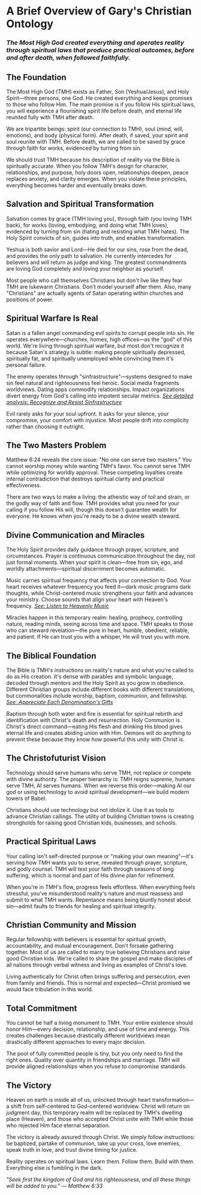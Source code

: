 # A Brief Overview of Gary's Christian Ontology

### *The Most High God created everything and operates reality through spiritual laws that produce practical outcomes, before and after death, when followed faithfully.*

## The Foundation

The Most High God (TMH) exists as Father, Son (Yeshua/Jesus), and Holy Spirit—three persons, one God. He created everything and keeps promises to those who follow Him. The main promise is if you follow His spiritual laws, you will experience a flourishing spirit life before death, and eternal life reunited fully with TMH after death.

We are tripartite beings: spirit (our connection to TMH), soul (mind, will, emotions), and body (physical form). After death, if saved, your spirit and soul reunite with TMH. Before death, we are called to be saved by grace through faith for works, evidenced by turning from sin.

We should trust TMH because his description of reality via the Bible is spiritually accurate. When you follow TMH's design for character, relationships, and purpose, holy doors open, relationships deepen, peace replaces anxiety, and clarity emerges. When you violate these principles, everything becomes harder and eventually breaks down.

## Salvation and Spiritual Transformation

Salvation comes by grace (TMH loving you), through faith (you loving TMH back), for works (loving, embodying, and doing what TMH loves), evidenced by turning from sin (hating and resisting what TMH hates). The Holy Spirit convicts of sin, guides into truth, and enables transformation.

Yeshua is both savior and Lord—He died for our sins, rose from the dead, and provides the only path to salvation. He currently intercedes for believers and will return as judge and king. The greatest commandments are loving God completely and loving your neighbor as yourself.

Most people who call themselves Christians but don't live like they fear TMH are lukewarm Christians. Don't model yourself after them. Also, many "Christians" are actually agents of Satan operating within churches and positions of power.

## Spiritual Warfare Is Real

Satan is a fallen angel commanding evil spirits to corrupt people into sin. He operates everywhere—churches, homes, high offices—as the "god" of this world. We're living through spiritual warfare, but most don't recognize it because Satan's strategy is subtle: making people spiritually depressed, spiritually fat, and spiritually unemployed while convincing them it's personal failure.

The enemy operates through "sinfrastructure"—systems designed to make sin feel natural and righteousness feel heroic. Social media fragments worldviews. Dating apps commodify relationships. Impact organizations divert energy from God's calling into impotent secular metrics. *[See detailed analysis: Recognize and Resist Sinfrastructure](principles/recognize-and-resist-sinfrastructure.md)*

Evil rarely asks for your soul upfront. It asks for your silence, your compromise, your comfort with injustice. Most people drift into complicity rather than choosing it outright.

## The Two Masters Problem

Matthew 6:24 reveals the core issue: "No one can serve two masters." You cannot worship money while wanting TMH's favor. You cannot serve TMH while optimizing for worldly approval. These competing loyalties create internal contradiction that destroys spiritual clarity and practical effectiveness.

There are two ways to make a living: the atheistic way of toil and strain, or the godly way of faith and flow. TMH provides what you need for your calling if you follow His will, though this doesn't guarantee wealth for everyone. He knows when you're ready to be a divine wealth steward.

## Divine Communication and Miracles

The Holy Spirit provides daily guidance through prayer, scripture, and circumstances. Prayer is continuous communication throughout the day, not just formal moments. When your spirit is clean—free from sin, ego, and worldly attachments—spiritual discernment becomes automatic.

Music carries spiritual frequency that affects your connection to God. Your heart receives whatever frequency you feed it—dark music programs dark thoughts, while Christ-centered music strengthens your faith and advances your ministry. Choose sounds that align your heart with Heaven's frequency. *[See: Listen to Heavenly Music](principles/listen-to-heavenly-music.md)*

Miracles happen in this temporary realm: healing, prophecy, controlling nature, reading minds, seeing across time and space. TMH speaks to those who can steward revelation—the pure in heart, humble, obedient, reliable, and patient. If He can trust you with a whisper, He will trust you with more.

## The Biblical Foundation

The Bible is TMH's instructions on reality's nature and what you're called to do as His creation. It's dense with parables and symbolic language, decoded through mentors and the Holy Spirit as you grow in obedience. Different Christian groups include different books with different translations, but commonalities include worship, baptism, communion, and fellowship. *[See: Appreciate Each Denomination's Gifts](principles/appreciate-each-denominations-gifts.md)*

Baptism through both water and fire is essential for spiritual rebirth and identification with Christ's death and resurrection. Holy Communion is Christ's direct command—eating His flesh and drinking His blood gives eternal life and creates abiding union with Him. Demons will do anything to prevent these because they know how powerful this unity with Christ is.

## The Christofuturist Vision

Technology should serve humans who serve TMH, not replace or compete with divine authority. The proper hierarchy is: TMH reigns supreme, humans serve TMH, AI serves humans. When we reverse this order—making AI our god or using technology to avoid spiritual development—we build modern towers of Babel.

Christians should use technology but not idolize it. Use it as tools to advance Christian callings. The utility of building Christian towns is creating strongholds for raising good Christian kids, businesses, and schools.

## Practical Spiritual Laws

Your calling isn't self-directed purpose or "making your own meaning"—it's serving how TMH wants you to serve, revealed through prayer, scripture, and godly counsel. TMH will test your faith through seasons of long suffering, which is normal and part of His divine plan for refinement.

When you're in TMH's flow, progress feels effortless. When everything feels stressful, you've misunderstood reality's nature and must reassess and submit to what TMH wants. Repentance means being bluntly honest about sin—admit faults to friends for healing and spiritual integrity.

## Christian Community and Mission

Regular fellowship with believers is essential for spiritual growth, accountability, and mutual encouragement. Don't forsake gathering together. Most of us are called to marry true believing Christians and raise good Christian kids. We're called to share the gospel and make disciples of all nations through verbal witness and living as examples of Christ's love.

Living authentically for Christ often brings suffering and persecution, even from family and friends. This is normal and expected—Christ promised we would face tribulation in this world.

## Total Commitment

You cannot be half a living monument to TMH. Your entire existence should honor Him—every decision, relationship, and use of time and energy. This creates challenges because drastically different worldviews mean drastically different approaches to every major decision.

The pool of fully committed people is tiny, but you only need to find the right ones. Quality over quantity in friendships and marriage. TMH will provide aligned relationships when you refuse to compromise standards.

## The Victory

Heaven on earth is inside all of us, unlocked through heart transformation—a shift from self-centered to God-centered worldview. Christ will return on judgment day, this temporary realm will be replaced by TMH's dwelling place (Heaven), and those who accepted Christ unite with TMH while those who rejected Him face eternal separation.

The victory is already assured through Christ. We simply follow instructions: be baptized, partake of communion, take up your cross, love enemies, speak truth in love, and trust divine timing for justice.

Reality operates on spiritual laws. Learn them. Follow them. Build with them. Everything else is fumbling in the dark.

*"Seek first the kingdom of God and his righteousness, and all these things will be added to you." — Matthew 6:33*

